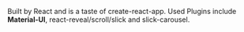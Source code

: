 Built by React and is a taste of create-react-app. Used Plugins include **Material-UI**, react-reveal/scroll/slick and slick-carousel.
